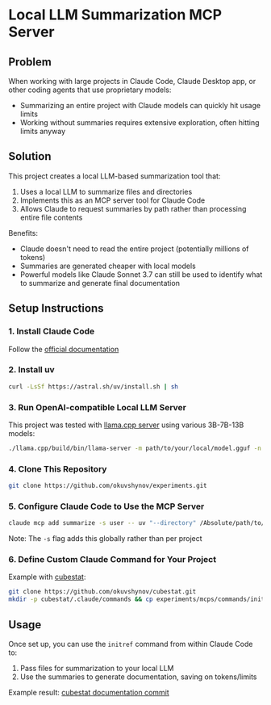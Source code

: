 # Local LLM Summarization MCP Server

## Problem

When working with large projects in Claude Code, Claude Desktop app, or other coding agents that use proprietary models:

- Summarizing an entire project with Claude models can quickly hit usage limits
- Working without summaries requires extensive exploration, often hitting limits anyway

## Solution

This project creates a local LLM-based summarization tool that:

1. Uses a local LLM to summarize files and directories
2. Implements this as an MCP server tool for Claude Code
3. Allows Claude to request summaries by path rather than processing entire file contents

Benefits:
- Claude doesn't need to read the entire project (potentially millions of tokens)
- Summaries are generated cheaper with local models
- Powerful models like Claude Sonnet 3.7 can still be used to identify what to summarize and generate final documentation

## Setup Instructions

### 1. Install Claude Code
Follow the [official documentation](https://docs.anthropic.com/en/docs/agents-and-tools/claude-code/overview)

### 2. Install uv
```bash
curl -LsSf https://astral.sh/uv/install.sh | sh
```

### 3. Run OpenAI-compatible Local LLM Server
This project was tested with [llama.cpp server](https://github.com/ggml-org/llama.cpp/tree/master/examples/server) using various 3B-7B-13B models:

```bash
./llama.cpp/build/bin/llama-server -m path/to/your/local/model.gguf -n 8192 -c 65536 --host 0.0.0.0
```

### 4. Clone This Repository
```bash
git clone https://github.com/okuvshynov/experiments.git
```

### 5. Configure Claude Code to Use the MCP Server
```bash
claude mcp add summarize -s user -- uv "--directory" /Absolute/path/to/experiments/mcps/summarize run summarize.py
```
Note: The `-s` flag adds this globally rather than per project

### 6. Define Custom Claude Command for Your Project

Example with [cubestat](https://github.com/okuvshynov/cubestat):

```bash
git clone https://github.com/okuvshynov/cubestat.git
mkdir -p cubestat/.claude/commands && cp experiments/mcps/commands/initref.md cubestat/.claude/commands
```

## Usage

Once set up, you can use the `initref` command from within Claude Code to:
1. Pass files for summarization to your local LLM
2. Use the summaries to generate documentation, saving on tokens/limits

Example result: [cubestat documentation commit](https://github.com/okuvshynov/cubestat/commit/cd482d964ccbc2449d56e99a87f0172df412d489)

